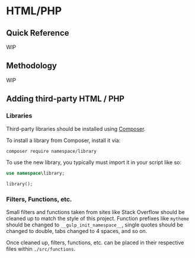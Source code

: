 # HTML/PHP

## Quick Reference

WIP

## Methodology

WIP

## Adding third-party HTML / PHP

### Libraries

Third-party libraries should be installed using [Composer](https://getcomposer.org/).

To install a library from Composer, install it via:

```sh
composer require namespace/library
```

To use the new library, you typically must import it in your script like so:

```php
use namespace\library;

library();
```

### Filters, Functions, etc.

Small filters and functions taken from sites like Stack Overflow should be cleaned up to match the style of this project. Function prefixes like `mytheme` should be changed to `__gulp_init_namespace__`, single quotes should be changed to double, tabs changed to 4 spaces, and so on.

Once cleaned up, filters, functions, etc. can be placed in their respective files within `./src/functions`.
